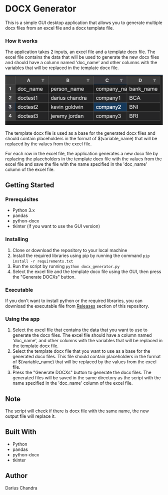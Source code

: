 # DOCX Generator

This is a simple GUI desktop application that allows you to generate multiple docx files from an excel file and a docx template file. 

### How it works

The application takes 2 inputs, an excel file and a template docx file. The excel file contains the data that will be used to generate the new docx files and should have a column named 'doc_name' and other columns with the variables that will be replaced in the template docx file.

![Illustration](exceltable.png)

The template docx file is used as a base for the generated docx files and should contain placeholders in the format of $(variable_name) that will be replaced by the values from the excel file.

For each row in the excel file, the application generates a new docx file by replacing the placeholders in the template docx file with the values from the excel file and save the file with the name specified in the 'doc_name' column of the excel file.

## Getting Started

### Prerequisites

- Python 3.x
- pandas
- python-docx
- tkinter (if you want to use the GUI version)

### Installing

1. Clone or download the repository to your local machine
2. Install the required libraries using pip by running the command `pip install -r requirements.txt`
3. Run the script by running `python docx_generator.py`
4. Select the excel file and the template docx file using the GUI, then press the "Generate DOCXs" button.

### Executable

If you don't want to install python or the required libraries, you can download the executable file from [Releases](https://github.com/DariusChandra/docx-generator/releases) section of this repository.

### Using the app

1. Select the excel file that contains the data that you want to use to generate the docx files. The excel file should have a column named 'doc_name', and other columns with the variables that will be replaced in the template docx file.
2. Select the template docx file that you want to use as a base for the generated docx files. This file should contain placeholders in the format of $(variable_name) that will be replaced by the values from the excel file.
3. Press the "Generate DOCXs" button to generate the docx files. The generated files will be saved in the same directory as the script with the name specified in the 'doc_name' column of the excel file.

## Note
The script will check if there is docx file with the same name, the new output file will replace it.

## Built With
- Python
- pandas
- python-docx
- tkinter

## Author
Darius Chandra
